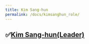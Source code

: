 ```yaml
---
title: Kim Sang-hun
permalink: /docs/kimsanghun_role/
---
```

## &#9989;[Kim Sang-hun(Leader)](https://github.com/baldwinIV)<br>
